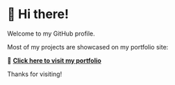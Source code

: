 # 👋 Hi there!

Welcome to my GitHub profile.

Most of my projects are showcased on my portfolio site:

🔗 **[Click here to visit my portfolio](michaelbanksportfolio.com)**

Thanks for visiting!
